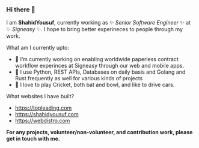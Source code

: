 ### Hi there 👋

I am **ShahidYousuf**, currently working as ✨ _Senior Software Engineer_ ✨ at ✨ _Signeasy_ ✨. I hope to bring better experineces to people through my work.

What am I currently upto:

- 🔭 I’m currently working on enabling worldwide paperless contract workflow experinces at Signeasy through our web and mobile apps.
- 🌱 I use Python, REST APIs, Databases on daily basis and Golang and Rust frequently as well for various kinds of projects
- 💬 I love to play Cricket, both bat and bowl, and like to drive cars.
 
What websites I have built?
   
- https://topleading.com
- https://shahidyousuf.com
- https://webdistro.com
   
**For any projects, volunteer/non-volunteer, and contribution work, please get in touch with me.**
